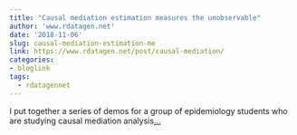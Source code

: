 ```yaml
---
title: "Causal mediation estimation measures the unobservable"
author: 'www.rdatagen.net'
date: '2018-11-06'
slug: causal-mediation-estimation-me
link: https://www.rdatagen.net/post/causal-mediation/
categories:
- bloglink
tags:
  - rdatagennet
---
```


I put together a series of demos for a group of epidemiology students who are studying causal mediation analysis[... <i class="fas fa-external-link-alt"></i>](https://www.rdatagen.net/post/causal-mediation/)

